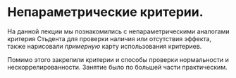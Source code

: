 # Непараметрические критерии.

На данной лекции мы познакомились с непараметрическими аналогами критерия Стьдента для проверки наличия или отсутствия эффекта,
также нарисовали *примерную* карту использования критериев. 

Помимо этого закрепили критерии и способы проверки нормальности и нескоррелированности. Занятие было по большей части практическим.
